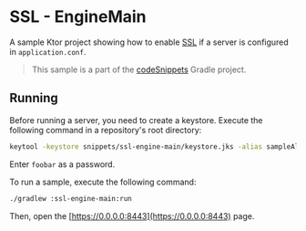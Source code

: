 # SSL - EngineMain

A sample Ktor project showing how to enable [SSL](https://ktor.io/docs/ssl.html) if a server is configured in `application.conf`.
> This sample is a part of the [codeSnippets](../../README.md) Gradle project.

## Running

Before running a server, you need to create a keystore. Execute the following command in a repository's root directory:

```Bash
keytool -keystore snippets/ssl-engine-main/keystore.jks -alias sampleAlias -genkeypair -keyalg RSA -keysize 4096 -validity 3 -dname 'CN=localhost, OU=ktor, O=ktor, L=Unspecified, ST=Unspecified, C=US' -ext 'SAN:c=DNS:localhost,IP:127.0.0.1'
```
Enter `foobar` as a password.

To run a sample, execute the following command:
```bash
./gradlew :ssl-engine-main:run
```

Then, open the [https://0.0.0.0:8443](https://0.0.0.0:8443) page.

